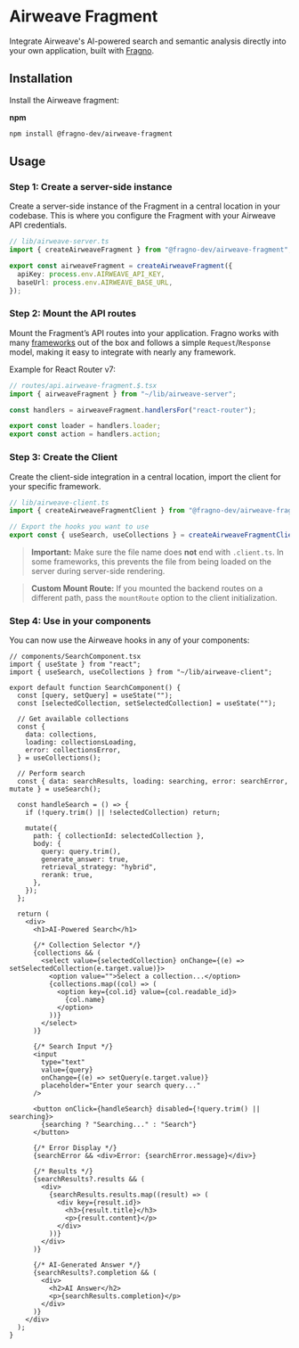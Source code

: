 # Airweave Fragment

Integrate Airweave's AI-powered search and semantic analysis directly into your own application,
built with [Fragno](https://fragno.dev/).

## Installation

Install the Airweave fragment:

**npm**

```bash
npm install @fragno-dev/airweave-fragment
```

## Usage

### Step 1: Create a server-side instance

Create a server-side instance of the Fragment in a central location in your codebase. This is where
you configure the Fragment with your Airweave API credentials.

```ts
// lib/airweave-server.ts
import { createAirweaveFragment } from "@fragno-dev/airweave-fragment";

export const airweaveFragment = createAirweaveFragment({
  apiKey: process.env.AIRWEAVE_API_KEY,
  baseUrl: process.env.AIRWEAVE_BASE_URL,
});
```

### Step 2: Mount the API routes

Mount the Fragment’s API routes into your application. Fragno works with many
[frameworks](https://fragno.dev/docs/frameworks) out of the box and follows a simple
`Request`/`Response` model, making it easy to integrate with nearly any framework.

Example for React Router v7:

```ts
// routes/api.airweave-fragment.$.tsx
import { airweaveFragment } from "~/lib/airweave-server";

const handlers = airweaveFragment.handlersFor("react-router");

export const loader = handlers.loader;
export const action = handlers.action;
```

### Step 3: Create the Client

Create the client-side integration in a central location, import the client for your specific
framework.

```ts
// lib/airweave-client.ts
import { createAirweaveFragmentClient } from "@fragno-dev/airweave-fragment/react";

// Export the hooks you want to use
export const { useSearch, useCollections } = createAirweaveFragmentClient();
```

> **Important:** Make sure the file name does **not** end with `.client.ts`. In some frameworks,
> this prevents the file from being loaded on the server during server-side rendering.

> **Custom Mount Route:** If you mounted the backend routes on a different path, pass the
> `mountRoute` option to the client initialization.

### Step 4: Use in your components

You can now use the Airweave hooks in any of your components:

```tsx
// components/SearchComponent.tsx
import { useState } from "react";
import { useSearch, useCollections } from "~/lib/airweave-client";

export default function SearchComponent() {
  const [query, setQuery] = useState("");
  const [selectedCollection, setSelectedCollection] = useState("");

  // Get available collections
  const {
    data: collections,
    loading: collectionsLoading,
    error: collectionsError,
  } = useCollections();

  // Perform search
  const { data: searchResults, loading: searching, error: searchError, mutate } = useSearch();

  const handleSearch = () => {
    if (!query.trim() || !selectedCollection) return;

    mutate({
      path: { collectionId: selectedCollection },
      body: {
        query: query.trim(),
        generate_answer: true,
        retrieval_strategy: "hybrid",
        rerank: true,
      },
    });
  };

  return (
    <div>
      <h1>AI-Powered Search</h1>

      {/* Collection Selector */}
      {collections && (
        <select value={selectedCollection} onChange={(e) => setSelectedCollection(e.target.value)}>
          <option value="">Select a collection...</option>
          {collections.map((col) => (
            <option key={col.id} value={col.readable_id}>
              {col.name}
            </option>
          ))}
        </select>
      )}

      {/* Search Input */}
      <input
        type="text"
        value={query}
        onChange={(e) => setQuery(e.target.value)}
        placeholder="Enter your search query..."
      />

      <button onClick={handleSearch} disabled={!query.trim() || searching}>
        {searching ? "Searching..." : "Search"}
      </button>

      {/* Error Display */}
      {searchError && <div>Error: {searchError.message}</div>}

      {/* Results */}
      {searchResults?.results && (
        <div>
          {searchResults.results.map((result) => (
            <div key={result.id}>
              <h3>{result.title}</h3>
              <p>{result.content}</p>
            </div>
          ))}
        </div>
      )}

      {/* AI-Generated Answer */}
      {searchResults?.completion && (
        <div>
          <h2>AI Answer</h2>
          <p>{searchResults.completion}</p>
        </div>
      )}
    </div>
  );
}
```
